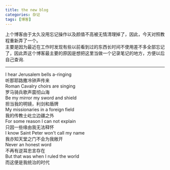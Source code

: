 ```yaml
---
title: the new blog 
categories: 杂记
tags: [博客]
---
```

上个博客由于太久没用忘记操作以及颜值不高被无情清理掉了，因此，今天对照教程重新弄了一个。  
主要是因为最近在工作时发现有些以前看到过的东西长时间不使用差不多全部忘记了，因此弄这个博客最主要的原因是想把这里当做一个记录笔记的地方，方便以后自己查询. 

--- 
I hear Jerusalem bells a-ringing  
听那耶路撒冷钟声传来  
Roman Cavalry choirs are singing  
罗马骑兵歌声震彻山海  
Be my mirror my sword and shield  
担当我的明镜，利剑和盾牌  
My missionaries in a foreign field  
我的传教士屹立边疆之外  
For some reason I can not explain  
只因一些缘由我无法释怀  
I know Saint Peter won't call my name  
我亦知天堂之门不会为我敞开  
Never an honest word  
不再有逆耳忠言存在  
But that was when I ruled the world  
而这便是我统治的时代
